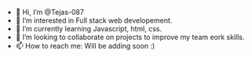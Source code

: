 - 👋 Hi, I’m @Tejas-087
- 👀 I’m interested in Full stack web developement.
- 🌱 I’m currently learning Javascript, html, css.
- 💞️ I’m looking to collaborate on projects to improve my team eork skills.
- 📫 How to reach me: Will be adding soon :)

<!---
Tejas-087/Tejas-087 is a ✨ special ✨ repository because its `README.md` (this file) appears on your GitHub profile.
You can click the Preview link to take a look at your changes.
--->
